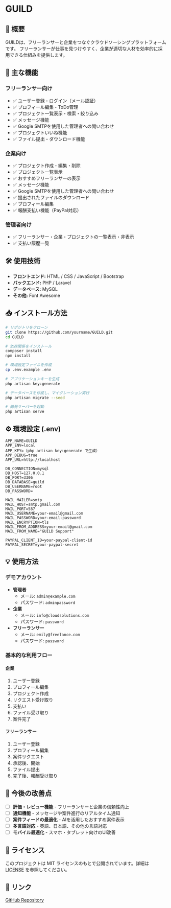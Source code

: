 # GUILD

## 📌 概要
GUILDは、フリーランサーと企業をつなぐクラウドソーシングプラットフォームです。
フリーランサーが仕事を見つけやすく、企業が適切な人材を効率的に採用できる仕組みを提供します。

## 🎯 主な機能

### フリーランサー向け
- ✅ ユーザー登録・ログイン（メール認証）
- ✅ プロフィール編集・ToDo管理
- ✅ プロジェクト一覧表示・検索・絞り込み
- ✅ メッセージ機能
- ✅ Google SMTPを使用した管理者への問い合わせ
- ✅ プロジェクトいいね機能
- ✅ ファイル提出・ダウンロード機能

### 企業向け
- ✅ プロジェクト作成・編集・削除
- ✅ プロジェクト一覧表示
- ✅ おすすめフリーランサーの表示
- ✅ メッセージ機能
- ✅ Google SMTPを使用した管理者への問い合わせ
- ✅ 提出されたファイルのダウンロード
- ✅ プロフィール編集
- ✅ 報酬支払い機能（PayPal対応）

### 管理者向け
- ✅ フリーランサー・企業・プロジェクトの一覧表示・非表示
- ✅ 支払い履歴一覧

## 🛠 使用技術
- **フロントエンド:** HTML / CSS / JavaScript / Bootstrap
- **バックエンド:** PHP / Laravel
- **データベース:** MySQL
- **その他:** Font Awesome

## 📥 インストール方法
```bash
# リポジトリをクローン
git clone https://github.com/yourname/GUILD.git
cd GUILD

# 依存関係をインストール
composer install
npm install

# 環境設定ファイルを作成
cp .env.example .env

# アプリケーションキーを生成
php artisan key:generate

# データベースを作成し、マイグレーション実行
php artisan migrate --seed

# 開発サーバーを起動
php artisan serve
```

## ⚙️ 環境設定 (.env)
```
APP_NAME=GUILD
APP_ENV=local
APP_KEY=（php artisan key:generate で生成）
APP_DEBUG=true
APP_URL=http://localhost

DB_CONNECTION=mysql
DB_HOST=127.0.0.1
DB_PORT=3306
DB_DATABASE=guild
DB_USERNAME=root
DB_PASSWORD=

MAIL_MAILER=smtp
MAIL_HOST=smtp.gmail.com
MAIL_PORT=587
MAIL_USERNAME=your-email@gmail.com
MAIL_PASSWORD=your-email-password
MAIL_ENCRYPTION=tls
MAIL_FROM_ADDRESS=your-email@gmail.com
MAIL_FROM_NAME="GUILD Support"

PAYPAL_CLIENT_ID=your-paypal-client-id
PAYPAL_SECRET=your-paypal-secret
```

## 💡 使用方法

### デモアカウント
- **管理者**
  - メール: `admin@example.com`
  - パスワード: `adminpassword`
- **企業**
  - メール: `info@cloudsolutions.com`
  - パスワード: `password`
- **フリーランサー**
  - メール: `emily@freelance.com`
  - パスワード: `password`

### 基本的な利用フロー
#### 企業
1. ユーザー登録
2. プロフィール編集
3. プロジェクト作成
4. リクエスト受け取り
5. 支払い
6. ファイル受け取り
7. 案件完了

#### フリーランサー
1. ユーザー登録
2. プロフィール編集
3. 案件リクエスト
4. 承認後、開始
5. ファイル提出
6. 完了後、報酬受け取り

## 🔧 今後の改善点
- [ ] **評価・レビュー機能** - フリーランサーと企業の信頼性向上
- [ ] **通知機能** - メッセージや案件進行のリアルタイム通知
- [ ] **案件フィードの最適化** - AIを活用したおすすめ案件表示
- [ ] **多言語対応** - 英語、日本語、その他の言語対応
- [ ] **モバイル最適化** - スマホ・タブレット向けのUI改善

## 📜 ライセンス
このプロジェクトは MIT ライセンスのもとで公開されています。詳細は [LICENSE](LICENSE) を参照してください。

## 🔗 リンク
[GitHub Repository](https://github.com/yourname/GUILD)


